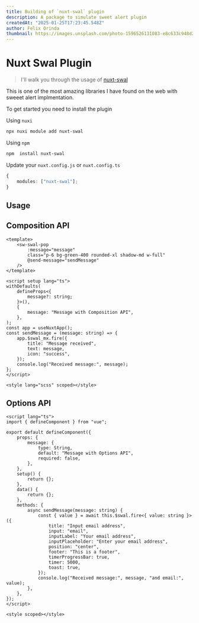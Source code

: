 ```yaml
---
title: Building of `nuxt-swal` plugin
description: A package to simulate sweet alert plugin
createdAt: "2025-01-25T17:23:45.548Z"
author: Felix Orinda
thumbnail: https://images.unsplash.com/photo-1596526131083-e8c633c948d2?q=80&w=1974&auto=format&fit=crop&ixlib=rb-4.0.3&ixid=M3wxMjA3fDB8MHxwaG90by1wYWdlfHx8fGVufDB8fHx8fA%3D%3D
---
```


# Nuxt Swal Plugin

> I'll walk you through the usage of [nuxt-swal](https://github.com/forinda/nuxt-swal)

This is one of the most amazing libraries I have found on the web with sweeet alert implmentation.

To get started you need to install the plugin

Using `nuxi`

```sh
npx nuxi module add nuxt-swal
```

Using `npm`

```sh
npm  install nuxt-swal
```

Update your `nuxt.config.js` or `nuxt.config.ts`

```ts
{
    modules: ["nuxt-swal"];
}
```

## Usage

## Composition API

```vue
<template>
    <sw-swal-pop
        :message="message"
        class="p-6 bg-green-400 rounded-xl shadow-md w-full"
        @send-message="sendMessage"
    />
</template>

<script setup lang="ts">
withDefaults(
    defineProps<{
        message?: string;
    }>(),
    {
        message: "Message with Composition API",
    },
);
const app = useNuxtApp();
const sendMessage = (message: string) => {
    app.$swal_mx.fire({
        title: "Message received",
        text: message,
        icon: "success",
    });
    console.log("Received message:", message);
};
</script>

<style lang="scss" scoped></style>
```

## Options API

```vue
<script lang="ts">
import { defineComponent } from "vue";

export default defineComponent({
    props: {
        message: {
            type: String,
            default: "Message with Options API",
            required: false,
        },
    },
    setup() {
        return {};
    },
    data() {
        return {};
    },
    methods: {
        async sendMessage(message: string) {
            const { value } = await this.$swal.fire<{ value: string }>({
                title: "Input email address",
                input: "email",
                inputLabel: "Your email address",
                inputPlaceholder: "Enter your email address",
                position: "center",
                footer: "This is a footer",
                timerProgressBar: true,
                timer: 5000,
                toast: true,
            });
            console.log("Received message:", message, "and email:", value);
        },
    },
});
</script>

<style scoped></style>
```
